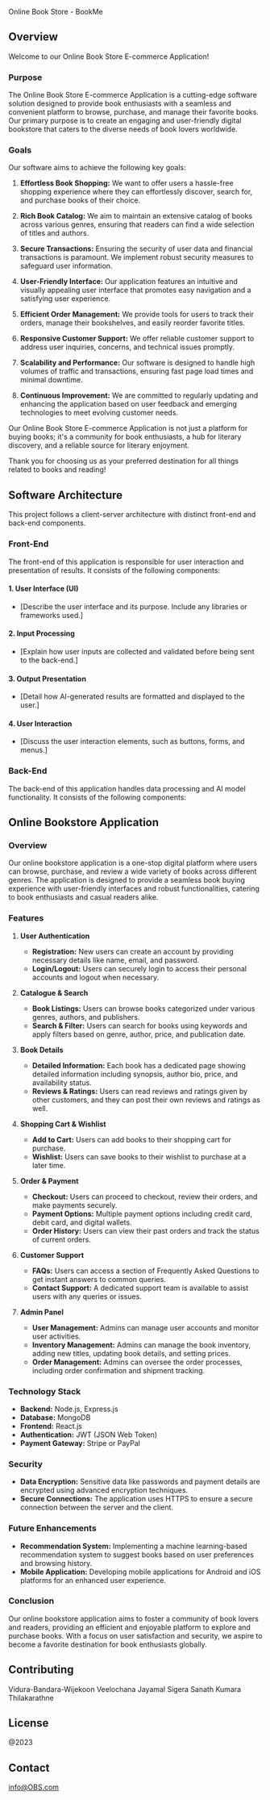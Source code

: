 Online Book Store - BookMe

## Overview

Welcome to our Online Book Store E-commerce Application!

### Purpose

The Online Book Store E-commerce Application is a cutting-edge software solution designed to provide book enthusiasts with a seamless and convenient platform to browse, purchase, and manage their favorite books. Our primary purpose is to create an engaging and user-friendly digital bookstore that caters to the diverse needs of book lovers worldwide.

### Goals

Our software aims to achieve the following key goals:

1. **Effortless Book Shopping:** We want to offer users a hassle-free shopping experience where they can effortlessly discover, search for, and purchase books of their choice.

2. **Rich Book Catalog:** We aim to maintain an extensive catalog of books across various genres, ensuring that readers can find a wide selection of titles and authors.

3. **Secure Transactions:** Ensuring the security of user data and financial transactions is paramount. We implement robust security measures to safeguard user information.

4. **User-Friendly Interface:** Our application features an intuitive and visually appealing user interface that promotes easy navigation and a satisfying user experience.

5. **Efficient Order Management:** We provide tools for users to track their orders, manage their bookshelves, and easily reorder favorite titles.

6. **Responsive Customer Support:** We offer reliable customer support to address user inquiries, concerns, and technical issues promptly.

7. **Scalability and Performance:** Our software is designed to handle high volumes of traffic and transactions, ensuring fast page load times and minimal downtime.

8. **Continuous Improvement:** We are committed to regularly updating and enhancing the application based on user feedback and emerging technologies to meet evolving customer needs.

Our Online Book Store E-commerce Application is not just a platform for buying books; it's a community for book enthusiasts, a hub for literary discovery, and a reliable source for literary enjoyment.

Thank you for choosing us as your preferred destination for all things related to books and reading!


## Software Architecture

This project follows a client-server architecture with distinct front-end and back-end components.

### Front-End

The front-end of this application is responsible for user interaction and presentation of results. It consists of the following components:

#### 1. User Interface (UI)

- [Describe the user interface and its purpose. Include any libraries or frameworks used.]

#### 2. Input Processing

- [Explain how user inputs are collected and validated before being sent to the back-end.]

#### 3. Output Presentation

- [Detail how AI-generated results are formatted and displayed to the user.]

#### 4. User Interaction

- [Discuss the user interaction elements, such as buttons, forms, and menus.]

### Back-End

The back-end of this application handles data processing and AI model functionality. It consists of the following components:

## **Online Bookstore Application**

### **Overview**

Our online bookstore application is a one-stop digital platform where users can browse, purchase, and review a wide variety of books across different genres. The application is designed to provide a seamless book buying experience with user-friendly interfaces and robust functionalities, catering to book enthusiasts and casual readers alike. 

### **Features**

1. **User Authentication**
    - **Registration:** New users can create an account by providing necessary details like name, email, and password.
    - **Login/Logout:** Users can securely login to access their personal accounts and logout when necessary.

2. **Catalogue & Search**
    - **Book Listings:** Users can browse books categorized under various genres, authors, and publishers.
    - **Search & Filter:** Users can search for books using keywords and apply filters based on genre, author, price, and publication date.

3. **Book Details**
    - **Detailed Information:** Each book has a dedicated page showing detailed information including synopsis, author bio, price, and availability status.
    - **Reviews & Ratings:** Users can read reviews and ratings given by other customers, and they can post their own reviews and ratings as well.

4. **Shopping Cart & Wishlist**
    - **Add to Cart:** Users can add books to their shopping cart for purchase.
    - **Wishlist:** Users can save books to their wishlist to purchase at a later time.

5. **Order & Payment**
    - **Checkout:** Users can proceed to checkout, review their orders, and make payments securely.
    - **Payment Options:** Multiple payment options including credit card, debit card, and digital wallets.
    - **Order History:** Users can view their past orders and track the status of current orders.

6. **Customer Support**
    - **FAQs:** Users can access a section of Frequently Asked Questions to get instant answers to common queries.
    - **Contact Support:** A dedicated support team is available to assist users with any queries or issues.

7. **Admin Panel**
    - **User Management:** Admins can manage user accounts and monitor user activities.
    - **Inventory Management:** Admins can manage the book inventory, adding new titles, updating book details, and setting prices.
    - **Order Management:** Admins can oversee the order processes, including order confirmation and shipment tracking.

### **Technology Stack**
- **Backend:** Node.js, Express.js
- **Database:** MongoDB
- **Frontend:** React.js
- **Authentication:** JWT (JSON Web Token)
- **Payment Gateway:** Stripe or PayPal

### **Security**
- **Data Encryption:** Sensitive data like passwords and payment details are encrypted using advanced encryption techniques.
- **Secure Connections:** The application uses HTTPS to ensure a secure connection between the server and the client.

### **Future Enhancements**
- **Recommendation System:** Implementing a machine learning-based recommendation system to suggest books based on user preferences and browsing history.
- **Mobile Application:** Developing mobile applications for Android and iOS platforms for an enhanced user experience.

### **Conclusion**

Our online bookstore application aims to foster a community of book lovers and readers, providing an efficient and enjoyable platform to explore and purchase books. With a focus on user satisfaction and security, we aspire to become a favorite destination for book enthusiasts globally.

## Contributing

Vidura-Bandara-Wijekoon
Veelochana Jayamal Sigera
Sanath Kumara Thilakarathne

## License

@2023

## Contact

info@OBS.com

